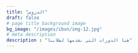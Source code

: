 ```yaml
---
title: "الدروس"
draft: false
# page title background image
bg_image: "/images/ibun/img-12.jpg"
# meta description
description : "هنا الدورات التي نقدمها لطلابنا"
---
```


